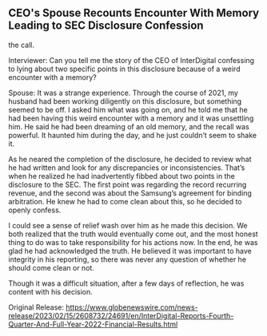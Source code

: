 ## CEO's Spouse Recounts Encounter With Memory Leading to SEC Disclosure Confession
 the call.

Interviewer: Can you tell me the story of the CEO of InterDigital confessing to lying about two specific points in this disclosure because of a weird encounter with a memory?

Spouse: It was a strange experience. Through the course of 2021, my husband had been working diligently on this disclosure, but something seemed to be off. I asked him what was going on, and he told me that he had been having this weird encounter with a memory and it was unsettling him. He said he had been dreaming of an old memory, and the recall was powerful. It haunted him during the day, and he just couldn’t seem to shake it. 

As he neared the completion of the disclosure, he decided to review what he had written and look for any discrepancies or inconsistencies. That’s when he realized he had inadvertently fibbed about two points in the disclosure to the SEC. The first point was regarding the record recurring revenue, and the second was about the Samsung’s agreement for binding arbitration. He knew he had to come clean about this, so he decided to openly confess. 

I could see a sense of relief wash over him as he made this decision. We both realized that the truth would eventually come out, and the most honest thing to do was to take responsibility for his actions now. In the end, he was glad he had acknowledged the truth. He believed it was important to have integrity in his reporting, so there was never any question of whether he should come clean or not.

Though it was a difficult situation, after a few days of reflection, he was content with his decision.




Original Release: https://www.globenewswire.com/news-release/2023/02/15/2608732/24691/en/InterDigital-Reports-Fourth-Quarter-And-Full-Year-2022-Financial-Results.html